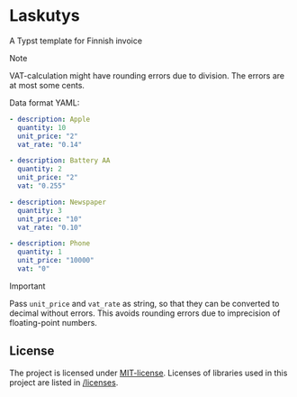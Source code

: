 # Laskutys

A Typst template for Finnish invoice

> [!NOTE]
> VAT-calculation might have rounding errors due to division.
> The errors are at most some cents.

Data format YAML:

```yaml
- description: Apple
  quantity: 10
  unit_price: "2"
  vat_rate: "0.14"

- description: Battery AA
  quantity: 2
  unit_price: "2"
  vat: "0.255"

- description: Newspaper
  quantity: 3
  unit_price: "10"
  vat_rate: "0.10"

- description: Phone
  quantity: 1
  unit_price: "10000"
  vat: "0"
```

> [!IMPORTANT]
> Pass `unit_price` and `vat_rate` as string, so that they can be converted to decimal without errors.
> This avoids rounding errors due to imprecision of floating-point numbers.

## License

The project is licensed under [MIT-license](/LICENSE).
Licenses of libraries used in this project are listed in [/licenses](/licenses/).
